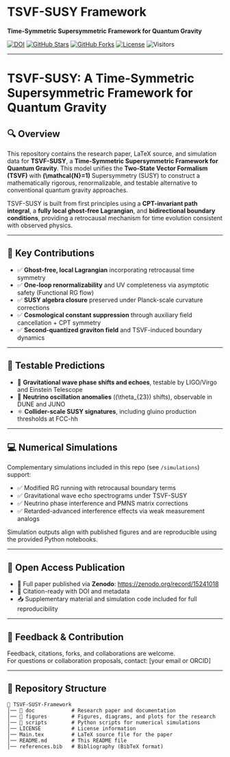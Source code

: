 # **TSVF-SUSY Framework**
**Time-Symmetric Supersymmetric Framework for Quantum Gravity**

[![DOI](https://zenodo.org/badge/DOI/10.5281/zenodo.15241018.svg)](https://doi.org/10.5281/zenodo.15241018)
[![GitHub Stars](https://img.shields.io/github/stars/szk84/TSVF-SUSY-Framework?style=social)](https://github.com/szk84/TSVF-SUSY-Framework/stargazers)
[![GitHub Forks](https://img.shields.io/github/forks/szk84/TSVF-SUSY-Framework?style=social)](https://github.com/szk84/TSVF-SUSY-Framework/network/members)
[![License](https://img.shields.io/github/license/szk84/TSVF-SUSY-Framework)](LICENSE)
![Visitors](https://visitor-badge.laobi.icu/badge?page_id=szk84.TSVF-SUSY-Framework&title=Visitors&color=green)


---

# TSVF-SUSY: A Time-Symmetric Supersymmetric Framework for Quantum Gravity

## 🔍 Overview

This repository contains the research paper, LaTeX source, and simulation data for **TSVF-SUSY**, a **Time-Symmetric Supersymmetric Framework for Quantum Gravity**. This model unifies the **Two-State Vector Formalism (TSVF)** with **\(\mathcal{N}=1\)** Supersymmetry (SUSY) to construct a mathematically rigorous, renormalizable, and testable alternative to conventional quantum gravity approaches.

TSVF-SUSY is built from first principles using a **CPT-invariant path integral**, a **fully local ghost-free Lagrangian**, and **bidirectional boundary conditions**, providing a retrocausal mechanism for time evolution consistent with observed physics.

---

## 🧠 Key Contributions

- ✅ **Ghost-free, local Lagrangian** incorporating retrocausal time symmetry  
- ✅ **One-loop renormalizability** and UV completeness via asymptotic safety (Functional RG flow)  
- ✅ **SUSY algebra closure** preserved under Planck-scale curvature corrections  
- ✅ **Cosmological constant suppression** through auxiliary field cancellation + CPT symmetry  
- ✅ **Second-quantized graviton field** and TSVF-induced boundary dynamics  

---

## 🔬 Testable Predictions

- 📡 **Gravitational wave phase shifts and echoes**, testable by LIGO/Virgo and Einstein Telescope  
- 🧊 **Neutrino oscillation anomalies** (\(\theta_{23}\) shifts), observable in DUNE and JUNO  
- ⚛️ **Collider-scale SUSY signatures**, including gluino production thresholds at FCC-hh  

---

## 💻 Numerical Simulations

Complementary simulations included in this repo (see `/simulations`) support:

- ✅ Modified RG running with retrocausal boundary terms  
- ✅ Gravitational wave echo spectrograms under TSVF-SUSY  
- ✅ Neutrino phase interference and PMNS matrix corrections  
- ✅ Retarded-advanced interference effects via weak measurement analogs

Simulation outputs align with published figures and are reproducible using the provided Python notebooks.

---

## 🔗 Open Access Publication

- 📄 Full paper published via **Zenodo**: https://zenodo.org/record/15241018  
- 🧠 Citation-ready with DOI and metadata  
- 📥 Supplementary material and simulation code included for full reproducibility  

---

## 🤝 Feedback & Contribution

Feedback, citations, forks, and collaborations are welcome.  
For questions or collaboration proposals, contact: [your email or ORCID]

---

## **📂 Repository Structure**
```plaintext
📂 TSVF-SUSY-Framework
│── 📂 doc            # Research paper and documentation  
│── 📂 figures        # Figures, diagrams, and plots for the research  
│── 📂 scripts        # Python scripts for numerical simulations  
│── LICENSE          # License information  
│── Main.tex         # LaTeX source file for the paper  
│── README.md        # This README file  
│── references.bib   # Bibliography (BibTeX format)  

